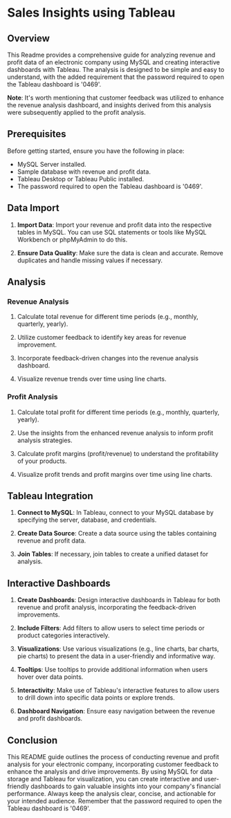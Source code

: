 # Sales Insights using Tableau

## Overview
This Readme provides a comprehensive guide for analyzing revenue and profit data of an electronic company using MySQL and creating interactive dashboards with Tableau. The analysis is designed to be simple and easy to understand, with the added requirement that the password required to open the Tableau dashboard is '0469'.

**Note**: It's worth mentioning that customer feedback was utilized to enhance the revenue analysis dashboard, and insights derived from this analysis were subsequently applied to the profit analysis.

## Prerequisites

Before getting started, ensure you have the following in place:

- MySQL Server installed.
- Sample database with revenue and profit data.
- Tableau Desktop or Tableau Public installed.
- The password required to open the Tableau dashboard is '0469'.

## Data Import

1. **Import Data**: Import your revenue and profit data into the respective tables in MySQL. You can use SQL statements or tools like MySQL Workbench or phpMyAdmin to do this.

2. **Ensure Data Quality**: Make sure the data is clean and accurate. Remove duplicates and handle missing values if necessary.

## Analysis

### Revenue Analysis

1. Calculate total revenue for different time periods (e.g., monthly, quarterly, yearly).

2. Utilize customer feedback to identify key areas for revenue improvement.

3. Incorporate feedback-driven changes into the revenue analysis dashboard.

4. Visualize revenue trends over time using line charts.

### Profit Analysis

1. Calculate total profit for different time periods (e.g., monthly, quarterly, yearly).

2. Use the insights from the enhanced revenue analysis to inform profit analysis strategies.

3. Calculate profit margins (profit/revenue) to understand the profitability of your products.

4. Visualize profit trends and profit margins over time using line charts.

## Tableau Integration

1. **Connect to MySQL**: In Tableau, connect to your MySQL database by specifying the server, database, and credentials.

2. **Create Data Source**: Create a data source using the tables containing revenue and profit data.

3. **Join Tables**: If necessary, join tables to create a unified dataset for analysis.

## Interactive Dashboards

1. **Create Dashboards**: Design interactive dashboards in Tableau for both revenue and profit analysis, incorporating the feedback-driven improvements.

2. **Include Filters**: Add filters to allow users to select time periods or product categories interactively.

3. **Visualizations**: Use various visualizations (e.g., line charts, bar charts, pie charts) to present the data in a user-friendly and informative way.

4. **Tooltips**: Use tooltips to provide additional information when users hover over data points.

5. **Interactivity**: Make use of Tableau's interactive features to allow users to drill down into specific data points or explore trends.

6. **Dashboard Navigation**: Ensure easy navigation between the revenue and profit dashboards.

## Conclusion

This README guide outlines the process of conducting revenue and profit analysis for your electronic company, incorporating customer feedback to enhance the analysis and drive improvements. By using MySQL for data storage and Tableau for visualization, you can create interactive and user-friendly dashboards to gain valuable insights into your company's financial performance. Always keep the analysis clear, concise, and actionable for your intended audience. Remember that the password required to open the Tableau dashboard is '0469'.
